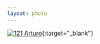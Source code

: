 ```yaml
---
layout: photo
---
```


[![121 Arturo](https://c2.staticflickr.com/2/1623/23695451194_507d39c6c5_c.jpg)](https://www.flickr.com/photos/131440297@N08/23695451194/){:target="_blank"}
